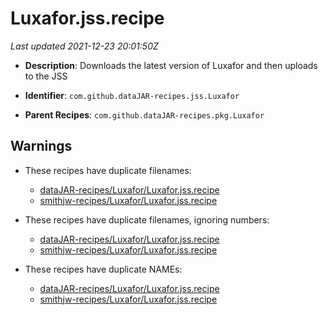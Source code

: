 # Luxafor.jss.recipe

_Last updated 2021-12-23 20:01:50Z_

- **Description**: Downloads the latest version of Luxafor and then uploads to the JSS

- **Identifier**: `com.github.dataJAR-recipes.jss.Luxafor`

- **Parent Recipes**: `com.github.dataJAR-recipes.pkg.Luxafor`


## Warnings

- These recipes have duplicate filenames:
    - [dataJAR-recipes/Luxafor/Luxafor.jss.recipe](/autopkg-dupe-tracker/dataJAR-recipes/Luxafor/Luxafor.jss.recipe)
    - [smithjw-recipes/Luxafor/Luxafor.jss.recipe](/autopkg-dupe-tracker/smithjw-recipes/Luxafor/Luxafor.jss.recipe)

- These recipes have duplicate filenames, ignoring numbers:
    - [dataJAR-recipes/Luxafor/Luxafor.jss.recipe](/autopkg-dupe-tracker/dataJAR-recipes/Luxafor/Luxafor.jss.recipe)
    - [smithjw-recipes/Luxafor/Luxafor.jss.recipe](/autopkg-dupe-tracker/smithjw-recipes/Luxafor/Luxafor.jss.recipe)

- These recipes have duplicate NAMEs:
    - [dataJAR-recipes/Luxafor/Luxafor.jss.recipe](/autopkg-dupe-tracker/dataJAR-recipes/Luxafor/Luxafor.jss.recipe)
    - [smithjw-recipes/Luxafor/Luxafor.jss.recipe](/autopkg-dupe-tracker/smithjw-recipes/Luxafor/Luxafor.jss.recipe)